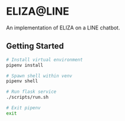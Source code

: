 # ELIZA@LINE
An implementation of ELIZA on a LINE chatbot.

## Getting Started
```bash
# Install virtual environment
pipenv install

# Spawn shell within venv
pipenv shell

# Run flask service
./scripts/run.sh

# Exit pipenv
exit
```
